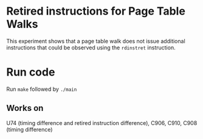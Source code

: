 # Retired instructions for Page Table Walks

This experiment shows that a page table walk does not issue additional instructions that could be observed using the `rdinstret` instruction. 

# Run code
Run `make` followed by `./main`

## Works on 
U74 (timing difference and retired instruction difference), C906, C910, C908 (timing difference)